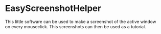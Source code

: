 # EasyScreenshotHelper
This little software can be used to make a screenshot of the active window on every mouseclick. This screenshots can then be used as a tutorial.
